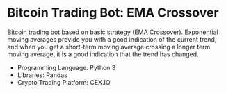 # Bitcoin Trading Bot: EMA Crossover
 Bitcoin trading bot based on basic strategy (EMA Crossover). Exponential moving averages provide you with a good indication of the current trend, and when you get a short-term moving average crossing a longer term moving average, it is a good indication that the trend has changed.

* Programming Language: Python 3
* Libraries: Pandas
* Crypto Trading Platform: CEX.IO